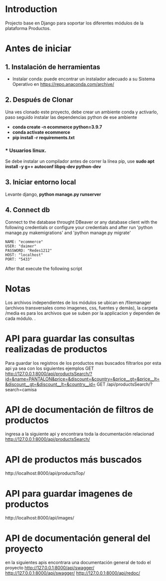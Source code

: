 # Introduction 
Projecto base en Django para soportar los diferentes módulos de la plataforma Productos. 

# Antes de iniciar
## 1.	Instalación de herramientas
- Instalar conda: puede encontrar un instalador adecuado a su Sistema Operativo en https://repo.anaconda.com/archive/

## 2.	Después de Clonar
Una ves clonado este proyecto, debe crear un ambiente conda y activarlo, paso seguido instalar las dependencias python de ese ambiente 
- **conda create -n ecommerce python=3.9.7**
- **conda activate ecommerce**
- **pip install -r requirements.txt**

### \* Usuarios linux.
Se debe instalar un compilador antes de correr la línea pip, use **sudo apt install -y g++ autoconf libpq-dev python-dev**

## 3.	Iniciar entorno local
Levante django, **python manage.py runserver**


## 4.   Connect db
Connect to the database throught DBeaver or any database client with the following credentials or configure your credentials and after run 'python manage.py makemigrations' and 'python manage.py migrate'
```text
NAME: "ecommerce"
USER: "daimer"
PASSWORD: "Redes1212"
HOST: "localhost"
PORT: "5433"
```
After that execute the following script


# Notas
Los archivos independientes de los módulos se ubican en /filemanager (archivos transversales como imagenes, css, fuentes y demás), la carpeta /media es para los archivos que se suben por la applicacion y dependen de cada módulo.
. 

# API para guardar las consultas realizadas de productos

Para guardar los registros de los productos mas buscados filtrarlos por esta api ya sea con los siguientes ejemplos
GET  http://127.0.0.1:8000/api/productsSearch/?id=&name=PANTALON&price=&discount=&country=&price__gt=&price__lt=&discount__gt=&discount__lt=&country__id=
GET /api/productsSearch/?search=camisa
# API de documentación de filtros de productos

ingresa a la siguiente api y encontrara toda la documentación relacionad 
http://127.0.0.1:8000/api/productsSearch/


# API de productos más buscados
http://localhost:8000/api/productsTop/

# API para guardar imagenes de productos

http://localhost:8000/api/images/


# API de documentación general del proyecto

en la siguientes apis encontrara una documentación general de todo el proyecto
http://127.0.0.1:8000/api/swagger/
http://127.0.0.1:8000/api/swagger/
http://127.0.0.1:8000/api/redoc/
